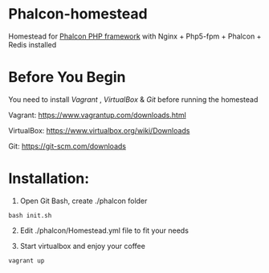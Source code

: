 # Phalcon-homestead
Homestead for [Phalcon PHP framework](https://phalconphp.com/en/) with Nginx + Php5-fpm + Phalcon + Redis installed

# Before You Begin
You need to install _Vagrant_ , _VirtualBox_ & _Git_ before running the homestead

Vagrant: https://www.vagrantup.com/downloads.html

VirtualBox: https://www.virtualbox.org/wiki/Downloads

Git: https://git-scm.com/downloads

# Installation:

1. Open Git Bash, create ./phalcon folder
```
bash init.sh
```

2. Edit ./phalcon/Homestead.yml file to fit your needs

3. Start virtualbox  and enjoy your coffee
```
vagrant up
```
